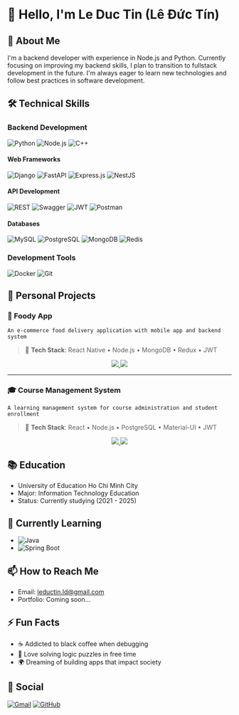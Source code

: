 # 👋 Hello, I'm Le Duc Tin (Lê Đức Tín)

## 🚀 About Me
I'm a backend developer with experience in Node.js and Python. Currently focusing on improving my backend skills, I plan to transition to fullstack development in the future. I'm always eager to learn new technologies and follow best practices in software development.

## 🛠️ Technical Skills

### Backend Development
![Python](https://img.shields.io/badge/Python-3776AB?style=for-the-badge&logo=python&logoColor=white)
![Node.js](https://img.shields.io/badge/Node.js-339933?style=for-the-badge&logo=node.js&logoColor=white)
![C++](https://img.shields.io/badge/C++-00599C?style=for-the-badge&logo=c%2B%2B&logoColor=white)

#### Web Frameworks
![Django](https://img.shields.io/badge/Django-092E20?style=for-the-badge&logo=django&logoColor=white)
![FastAPI](https://img.shields.io/badge/FastAPI-009688?style=for-the-badge&logo=fastapi&logoColor=white)
![Express.js](https://img.shields.io/badge/Express.js-000000?style=for-the-badge&logo=express&logoColor=white)
![NestJS](https://img.shields.io/badge/NestJS-E0234E?style=for-the-badge&logo=nestjs&logoColor=white)

#### API Development
![REST](https://img.shields.io/badge/REST-02569B?style=for-the-badge&logo=rest&logoColor=white)
![Swagger](https://img.shields.io/badge/Swagger-85EA2D?style=for-the-badge&logo=swagger&logoColor=black)
![JWT](https://img.shields.io/badge/JWT-000000?style=for-the-badge&logo=json-web-tokens&logoColor=white)
![Postman](https://img.shields.io/badge/Postman-FF6C37?style=for-the-badge&logo=postman&logoColor=white)

#### Databases
![MySQL](https://img.shields.io/badge/MySQL-4479A1?style=for-the-badge&logo=mysql&logoColor=white)
![PostgreSQL](https://img.shields.io/badge/PostgreSQL-4169E1?style=for-the-badge&logo=postgresql&logoColor=white)
![MongoDB](https://img.shields.io/badge/MongoDB-47A248?style=for-the-badge&logo=mongodb&logoColor=white)
![Redis](https://img.shields.io/badge/Redis-DC382D?style=for-the-badge&logo=redis&logoColor=white)

### Development Tools
![Docker](https://img.shields.io/badge/Docker-2496ED?style=for-the-badge&logo=docker&logoColor=white)
![Git](https://img.shields.io/badge/Git-F05032?style=for-the-badge&logo=git&logoColor=white)

## 💼 Personal Projects

### 🍔 Foody App
`An e-commerce food delivery application with mobile app and backend system`

> 🔗 **Tech Stack**: React Native • Node.js • MongoDB • Redux • JWT

<div align="center">
  <a href="https://github.com/leductinjl/foody_app">
    <img src="https://github-readme-stats.vercel.app/api/pin/?username=leductinjl&repo=foody_app" />
  </a>
  <a href="https://github.com/leductinjl/foody_backend">
    <img src="https://github-readme-stats.vercel.app/api/pin/?username=leductinjl&repo=foody_backend" />
  </a>
</div>

---

### 🎓 Course Management System
`A learning management system for course administration and student enrollment`

> 🔗 **Tech Stack**: React • Node.js • PostgreSQL • Material-UI • JWT

<div align="center">
  <a href="https://github.com/leductinjl/course_management_frontend">
    <img src="https://github-readme-stats.vercel.app/api/pin/?username=leductinjl&repo=course_management_frontend" />
  </a>
  <a href="https://github.com/leductinjl/course_management_backend">
    <img src="https://github-readme-stats.vercel.app/api/pin/?username=leductinjl&repo=course_management_backend" />
  </a>
</div>

## 📚 Education
- University of Education Ho Chi Minh City
- Major: Information Technology Education
- Status: Currently studying (2021 - 2025)

## 🌱 Currently Learning
- ![Java](https://img.shields.io/badge/Java-ED8B00?style=for-the-badge&logo=java&logoColor=white)
- ![Spring Boot](https://img.shields.io/badge/Spring_Boot-6DB33F?style=for-the-badge&logo=spring-boot&logoColor=white)

## 📫 How to Reach Me
- Email: [leductin.ld@gmail.com](mailto:leductin.ld@gmail.com)
- Portfolio: Coming soon...

## ⚡ Fun Facts
- ☕ Addicted to black coffee when debugging
- 🧠 Love solving logic puzzles in free time
- 🌍 Dreaming of building apps that impact society

## 🌟 Social
[![Gmail](https://img.shields.io/badge/Gmail-D14836?style=for-the-badge&logo=gmail&logoColor=white)](mailto:leductin.ld@gmail.com)
[![GitHub](https://img.shields.io/badge/GitHub-100000?style=for-the-badge&logo=github&logoColor=white)](https://github.com/leductinjl) 